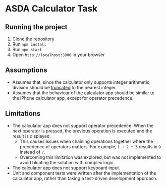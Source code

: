# ASDA Calculator Task

## Running the project

1. Clone the repository
2. Run `npm install`
3. Run `npm start`
4. Open `http://localhost:3000` in your browser

## Assumptions

- Assumes that, since the calculator only supports integer arithmetic, division should be [truncated](https://stackoverflow.com/a/19519244) to the nearest integer.
- Assumes that the behaviour of the calculator app should be similar to the iPhone calculator app, except for operator precedence.

## Limitations

- The calculator app does not support operator precedence. When the next operator is pressed, the previous operation is executed and the result is displayed.
    - This causes issues when chaining operations together where the precedence of operators matters. For example, `1 + 2 * 3` results in `9` instead of `7`.
    - Overcoming this limitation was explored, but was not implemented to avoid bloating the solution with complex logic.
- The calculator app does not support keyboard input.
- Unit and component tests were written after the implementation of the calculator app, rather than taking a test-driven development approach.
